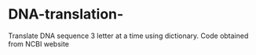 # DNA-translation-
Translate DNA sequence 3 letter at a time using dictionary. Code obtained from NCBI website 
